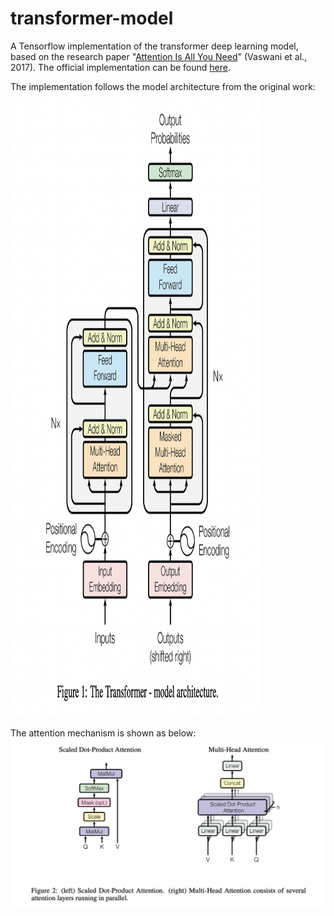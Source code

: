 # transformer-model
A Tensorflow implementation of the transformer deep learning model, based on the research paper "[Attention Is All You Need](https://arxiv.org/pdf/1706.03762.pdf)" (Vaswani et al., 2017). The official implementation can be found [here](https://github.com/tensorflow/tensor2tensor).


The implementation follows the model architecture from the original work:
<img src="https://github.com/JasonChen1203/transformer-model/blob/main/img/transformer_model_architecture.png" width="400" height="1000">

The attention mechanism is shown as below:
![Screenshot of attention mechanism](https://github.com/JasonChen1203/transformer-model/blob/main/img/attention_mechanism.png)
